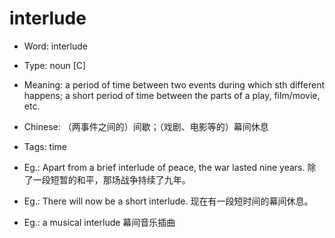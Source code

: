 # interlude

- Word: interlude

- Type: noun [C]
- Meaning: a period of time between two events during which sth different happens; a short period of time between the parts of a play, film/movie, etc.
- Chinese: （两事件之间的）间歇；（戏剧、电影等的）幕间休息
- Tags: time
- Eg.: Apart from a brief interlude of peace, the war lasted nine years. 除了一段短暂的和平，那场战争持续了九年。
- Eg.: There will now be a short interlude. 现在有一段短时间的幕间休息。
- Eg.: a musical interlude 幕间音乐插曲

